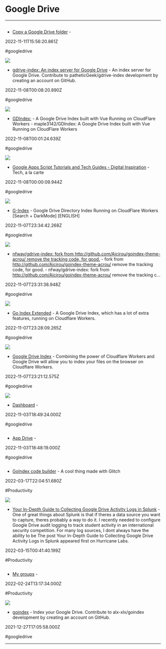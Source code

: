 # Google Drive

---

![]()

- [Copy a Google Drive folder](https://script.google.com/macros/s/AKfycbxbGNGajrxv-HbX2sVY2OTu7yj9VvxlOMOeQblZFuq7rYm7uyo/exec) - 

2022-11-11T15:56:20.861Z

#googledrive

![](https://opengraph.githubassets.com/e9058ae99c8b20b1c69b84d59cf6032164b20b57f7273d11d54f011ee0171f92/patheticGeek/gdrive-index)

- [gdrive-index: An index server for Google Drive](https://github.com/patheticGeek/gdrive-index) - An index server for Google Drive. Contribute to patheticGeek/gdrive-index development by creating an account on GitHub.

2022-11-08T00:08:20.890Z

#googledrive

![](https://opengraph.githubassets.com/388200cdbdde3d37716876d079c6a3a1a2b076acfe150e99afa9d35f71a63556/maple3142/GDIndex)

- [GDIndex:](https://github.com/maple3142/GDIndex) - A Google Drive Index built with Vue Running on CloudFlare Workers - maple3142/GDIndex: A Google Drive Index built with Vue Running on CloudFlare Workers

2022-11-08T00:01:24.639Z

#googledrive

![](https://www.labnol.org/og/default.png)

- [Google Apps Script Tutorials and Tech Guides - Digital Inspiration](https://www.labnol.org/topic/google-apps-script) - Tech, a la carte

2022-11-08T00:00:09.944Z

#googledrive

![](https://repository-images.githubusercontent.com/258949516/361bb200-87b0-11ea-8bb8-45ad91b45c4b)

- [G-Index](https://github.com/LeeluPradhan/G-Index) - Google Drive Directory Index Running on CloudFlare Workers [Search + DarkMode] [ENGLISH]

2022-11-07T23:34:42.268Z

#googledrive

![](https://opengraph.githubassets.com/5b403520d81d2042854d9382f1cd5a3f3113cc59f4384a8a76657afc818cf7d9/nfway/gdrive-index)

- [nfway/gdrive-index: fork from http://github.com/Aicirou/goindex-theme-acrou/ remove the tracking code, for good.](https://github.com/nfway/gdrive-index) - fork from http://github.com/Aicirou/goindex-theme-acrou/   remove the tracking code, for good. - nfway/gdrive-index: fork from http://github.com/Aicirou/goindex-theme-acrou/   remove the tracking c...

2022-11-07T23:31:38.948Z

#googledrive

![](https://repository-images.githubusercontent.com/334472197/31443a56-3291-4d35-a175-c4cc87198a54)

- [Go Index Extended](https://github.com/cheems/goindex-extended) - A Google Drive Index, which has a lot of extra features, running on Cloudflare Workers.

2022-11-07T23:28:09.265Z

#googledrive

![](https://i.imgur.com/rOyuGjA.gif)

- [Google Drive Index](https://goindex.teamsdrives.workers.dev/0:) - Combining the power of Cloudflare Workers and Google Drive will allow you to index your files on the browser on Cloudflare Workers.

2022-11-07T23:21:12.575Z

#googledrive

![](https://rdl.ink/render/https%3A%2F%2Fgdflix.top%2Fdashboard)

- [Dashboard](https://gdflix.top/dashboard) - 

2022-11-03T18:49:24.000Z

#googledrive

![]()

- [App Drive](https://appdrive.info/dashboard) - 

2022-11-03T18:48:19.000Z

#googledrive

![]()

- [GoIndex code builder](https://goindex.glitch.me) - A cool thing made with Glitch

2022-03-17T22:04:51.680Z

#Productivity

![](https://i0.wp.com/hurricanelabs.com/wp-content/uploads/google-drive-splunk-image1.png?w=1200&ssl=1)

- [Your In-Depth Guide to Collecting Google Drive Activity Logs in Splunk](https://securityboulevard.com/2020/10/your-in-depth-guide-to-collecting-google-drive-activity-logs-in-splunk) - One of great things about Splunk is that if theres a data source you want to capture, theres probably a way to do it. I recently needed to configure Google Drive audit logging to track student activity in an international security competition. For many log sources, I dont always have the ability to be The post Your In-Depth Guide to Collecting Google Drive Activity Logs in Splunk appeared first on Hurricane Labs.

2022-03-15T00:41:40.199Z

#Productivity

![]()

- [My groups](https://groups.google.com/u/1/my-groups) - 

2022-02-24T13:17:34.000Z

#Productivity

![](https://opengraph.githubassets.com/0c838d823729620a276757e489a7b5c5febf0daef660b509dec6d44335fbee0c/alx-xlx/goindex)

- [goindex](https://github.com/alx-xlx/goindex) - Index your Google Drive. Contribute to alx-xlx/goindex development by creating an account on GitHub.

2021-12-27T17:05:58.000Z

#googledrive

---

